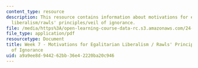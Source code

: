 ```yaml
---
content_type: resource
description: This resource contains information about motivations for egalitarian
  liberalism/rawls' principles/veil of ignorance.
file: /media/https%3A/open-learning-course-data-rc.s3.amazonaws.com/24-04j-justice-spring-2012/a9a9ee8d944262bb36e42220ba20c946_MIT24_04JS12_Week7.pdf
file_type: application/pdf
resourcetype: Document
title: Week 7 - Motivations for Egalitarian Liberalism / Rawls' Principles / Veil
  of Ignorance
uid: a9a9ee8d-9442-62bb-36e4-2220ba20c946
---
```

